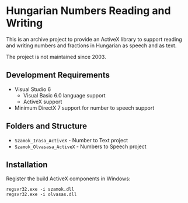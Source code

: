 # Hungarian Numbers Reading and Writing

This is an archive project to provide an ActiveX library
to support reading and writing numbers and fractions in
Hungarian as speech and as text.

The project is not maintained since 2003.

## Development Requirements
 - Visual Studio 6
    - Visual Basic 6.0 language support
    - ActiveX support
 - Minimum DirectX 7 support for number to speech support

## Folders and Structure
 - `Szamok_Irasa_ActiveX` - Number to Text project
 - `Szamok_Olvasasa_ActiveX` - Numbers to Speech project

## Installation
Register the build ActiveX components in Windows:
```
regsvr32.exe -i szamok.dll
regsvr32.exe -i olvasas.dll
```
